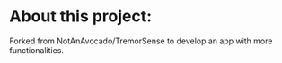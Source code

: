 # About this project:
Forked from NotAnAvocado/TremorSense to develop an app with more functionalities.


